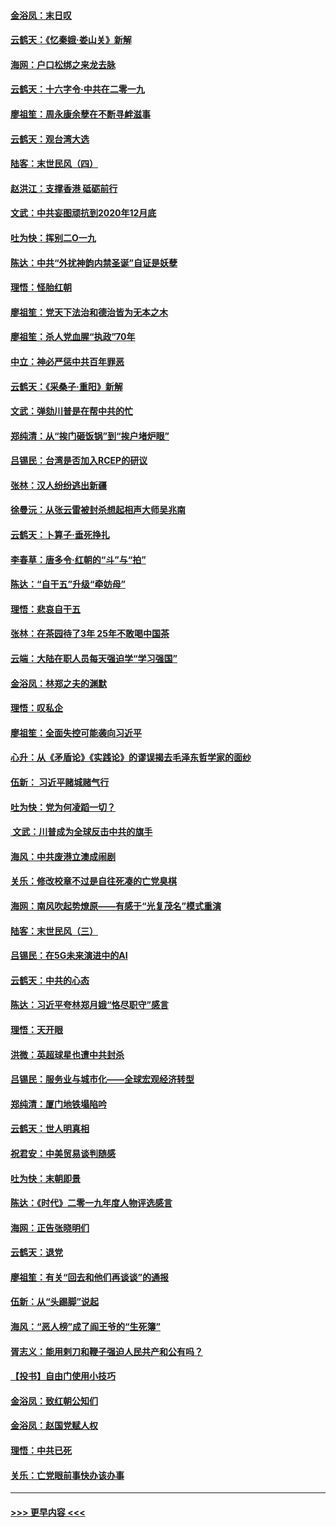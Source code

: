 #### [金浴凤：末日叹](../pages/nsc993/n11752359.md?t=12292122) 
#### [云鹤天：《忆秦娥‧娄山关》新解](../pages/nsc993/n11752348.md?t=12292122) 
#### [海网：户口松绑之来龙去脉](../pages/nsc993/n11752328.md?t=12292122) 
#### [云鹤天：十六字令‧中共在二零一九](../pages/nsc993/n11752305.md?t=12292122) 
#### [廖祖笙：周永康余孽在不断寻衅滋事](../pages/nsc993/n11751013.md?t=12292122) 
#### [云鹤天：观台湾大选](../pages/nsc993/n11751007.md?t=12292122) 
#### [陆客：末世民风（四）](../pages/nsc993/n11749203.md?t=12292122) 
#### [赵洪江：支撑香港 砥砺前行](../pages/nsc993/n11748482.md?t=12292122) 
#### [文武：中共妄图顽抗到2020年12月底](../pages/nsc993/n11748446.md?t=12292122) 
#### [吐为快：挥别二O一九](../pages/nsc993/n11748411.md?t=12292122) 
#### [陈达：中共“外扰神韵内禁圣诞”自证是妖孽](../pages/nsc993/n11748226.md?t=12292122) 
#### [理悟：怪胎红朝](../pages/nsc993/n11748206.md?t=12292122) 
#### [廖祖笙：党天下法治和德治皆为无本之木](../pages/nsc993/n11748135.md?t=12292122) 
#### [廖祖笙：杀人党血腥“执政”70年](../pages/nsc993/n11745144.md?t=12292122) 
#### [中立：神必严惩中共百年罪恶](../pages/nsc993/n11744970.md?t=12292122) 
#### [云鹤天：《采桑子‧重阳》新解](../pages/nsc993/n11744948.md?t=12292122) 
#### [文武：弹劾川普是在帮中共的忙](../pages/nsc993/n11744758.md?t=12292122) 
#### [郑纯清：从“挨门砸饭锅”到“挨户堵炉眼”](../pages/nsc993/n11744745.md?t=12292122) 
#### [吕锡民：台湾是否加入RCEP的研议](../pages/nsc993/n11744701.md?t=12292122) 
#### [张林：汉人纷纷逃出新疆](../pages/nsc993/n11743530.md?t=12292122) 
#### [徐曼沅：从张云雷被封杀想起相声大师吴兆南](../pages/nsc993/n11741816.md?t=12292122) 
#### [云鹤天：卜算子‧垂死挣扎](../pages/nsc993/n11739956.md?t=12292122) 
#### [李春草：唐多令‧红朝的“斗”与“拍”](../pages/nsc993/n11739830.md?t=12292122) 
#### [陈达：“自干五”升级“牵妨母”](../pages/nsc993/n11739724.md?t=12292122) 
#### [理悟：悲哀自干五](../pages/nsc993/n11739547.md?t=12292122) 
#### [张林：在茶园待了3年 25年不敢喝中国茶](../pages/nsc993/n11739240.md?t=12292122) 
#### [云端：大陆在职人员每天强迫学“学习强国”](../pages/nsc993/n11738735.md?t=12292122) 
#### [金浴凤：林郑之夫的渊默](../pages/nsc993/n11737735.md?t=12292122) 
#### [理悟：叹私企](../pages/nsc993/n11737715.md?t=12292122) 
#### [廖祖笙：全面失控可能袭向习近平](../pages/nsc993/n11737704.md?t=12292122) 
#### [心升：从《矛盾论》《实践论》的谬误揭去毛泽东哲学家的面纱](../pages/nsc993/n11736962.md?t=12292122) 
#### [伍新： 习近平赌城赌气行](../pages/nsc993/n11736929.md?t=12292122) 
#### [吐为快：党为何凌蹈一切？](../pages/nsc993/n11736915.md?t=12292122) 
#### [ 文武：川普成为全球反击中共的旗手](../pages/nsc993/n11736882.md?t=12292122) 
#### [海风：中共废港立澳成闹剧](../pages/nsc993/n11735857.md?t=12292122) 
#### [关乐：修改校章不过是自往死凑的亡党臭棋](../pages/nsc993/n11735097.md?t=12292122) 
#### [海网：南风吹起势燎原——有感于“光复茂名”模式重演](../pages/nsc993/n11732308.md?t=12292122) 
#### [陆客：末世民风（三）](../pages/nsc993/n11732211.md?t=12292122) 
#### [吕锡民：在5G未来演进中的AI](../pages/nsc993/n11730010.md?t=12292122) 
#### [云鹤天：中共的心态](../pages/nsc993/n11729906.md?t=12292122) 
#### [陈达：习近平夸林郑月娥“恪尽职守”感言](../pages/nsc993/n11729881.md?t=12292122) 
#### [理悟：天开眼](../pages/nsc993/n11729699.md?t=12292122) 
#### [洪微：英超球星也遭中共封杀](../pages/nsc993/n11727243.md?t=12292122) 
#### [吕锡民：服务业与城市化——全球宏观经济转型](../pages/nsc993/n11725845.md?t=12292122) 
#### [郑纯清：厦门地铁塌陷吟](../pages/nsc993/n11725813.md?t=12292122) 
#### [云鹤天：世人明真相](../pages/nsc993/n11725621.md?t=12292122) 
#### [祝君安：中美贸易谈判随感](../pages/nsc993/n11725609.md?t=12292122) 
#### [吐为快：末朝即景](../pages/nsc993/n11723365.md?t=12292122) 
#### [陈达：《时代》二零一九年度人物评选感言](../pages/nsc993/n11723337.md?t=12292122) 
#### [海网：正告张晓明们](../pages/nsc993/n11723228.md?t=12292122) 
#### [云鹤天：退党](../pages/nsc993/n11723056.md?t=12292122) 
#### [廖祖笙：有关“回去和他们再谈谈”的通报](../pages/nsc993/n11722442.md?t=12292122) 
#### [伍新：从“头踢脚”说起](../pages/nsc993/n11722429.md?t=12292122) 
#### [海风：“恶人榜”成了阎王爷的“生死簿”](../pages/nsc993/n11722272.md?t=12292122) 
#### [胥志义：能用剌刀和鞭子强迫人民共产和公有吗？](../pages/nsc993/n11720569.md?t=12292122) 
#### [【投书】自由门使用小技巧](../pages/nsc993/n11720180.md?t=12292122) 
#### [金浴凤：致红朝公知们](../pages/nsc993/n11720563.md?t=12292122) 
#### [金浴凤：赵国党赋人权](../pages/nsc993/n11720533.md?t=12292122) 
#### [理悟：中共已死](../pages/nsc993/n11720233.md?t=12292122) 
#### [关乐：亡党眼前事快办该办事](../pages/nsc993/n11719160.md?t=12292122) 

----
#### [ >>> 更早内容 <<< ](../indexes/nsc993-earlier.md)
